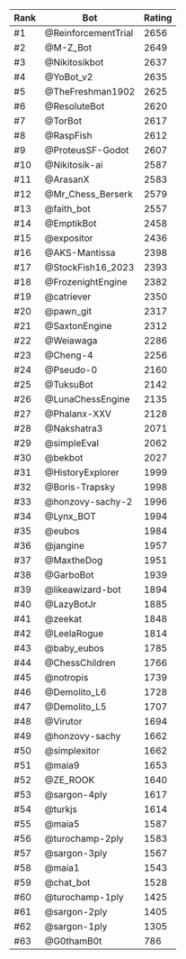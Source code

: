 Rank|Bot|Rating
---|---|---
#1|@ReinforcementTrial|2656
#2|@M-Z_Bot|2649
#3|@Nikitosikbot|2637
#4|@YoBot_v2|2635
#5|@TheFreshman1902|2625
#6|@ResoluteBot|2620
#7|@TorBot|2617
#8|@RaspFish|2612
#9|@ProteusSF-Godot|2607
#10|@Nikitosik-ai|2587
#11|@ArasanX|2583
#12|@Mr_Chess_Berserk|2579
#13|@faith_bot|2557
#14|@EmptikBot|2458
#15|@expositor|2436
#16|@AKS-Mantissa|2398
#17|@StockFish16_2023|2393
#18|@FrozenightEngine|2382
#19|@catriever|2350
#20|@pawn_git|2317
#21|@SaxtonEngine|2312
#22|@Weiawaga|2286
#23|@Cheng-4|2256
#24|@Pseudo-0|2160
#25|@TuksuBot|2142
#26|@LunaChessEngine|2135
#27|@Phalanx-XXV|2128
#28|@Nakshatra3|2071
#29|@simpleEval|2062
#30|@bekbot|2027
#31|@HistoryExplorer|1999
#32|@Boris-Trapsky|1998
#33|@honzovy-sachy-2|1996
#34|@Lynx_BOT|1994
#35|@eubos|1984
#36|@jangine|1957
#37|@MaxtheDog|1951
#38|@GarboBot|1939
#39|@likeawizard-bot|1894
#40|@LazyBotJr|1885
#41|@zeekat|1848
#42|@LeelaRogue|1814
#43|@baby_eubos|1785
#44|@ChessChildren|1766
#45|@notropis|1739
#46|@Demolito_L6|1728
#47|@Demolito_L5|1707
#48|@Virutor|1694
#49|@honzovy-sachy|1662
#50|@simplexitor|1662
#51|@maia9|1653
#52|@ZE_ROOK|1640
#53|@sargon-4ply|1617
#54|@turkjs|1614
#55|@maia5|1587
#56|@turochamp-2ply|1583
#57|@sargon-3ply|1567
#58|@maia1|1543
#59|@chat_bot|1528
#60|@turochamp-1ply|1425
#61|@sargon-2ply|1405
#62|@sargon-1ply|1305
#63|@G0thamB0t|786
